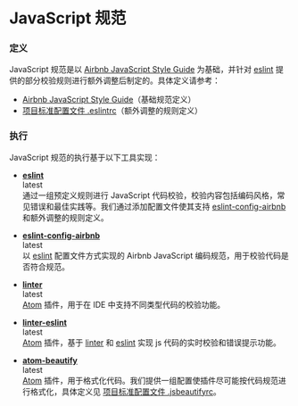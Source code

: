 # JavaScript 规范

### 定义
JavaScript 规范是以 [Airbnb JavaScript Style Guide](https://github.com/airbnb/javascript) 为基础，并针对 [eslint](http://eslint.org/) 提供的部分校验规则进行额外调整后制定的。具体定义请参考：
*   [Airbnb JavaScript Style Guide](https://github.com/airbnb/javascript)（基础规范定义）
*   [项目标准配置文件 .eslintrc](http://202.85.214.81/trunk/fe-team/generator-fe/generators/app/templates/.eslintrc)（额外调整的规则定义）

### 执行
JavaScript 规范的执行基于以下工具实现：
*   **[eslint](http://eslint.org/)**  
    latest  
    通过一组预定义规则进行 JavaScript 代码校验，校验内容包括编码风格，常见错误和最佳实践等。我们通过添加配置文件使其支持 [eslint-config-airbnb](https://github.com/airbnb/javascript) 和额外调整的规则定义。

*   **[eslint-config-airbnb](https://github.com/airbnb/javascript)**  
    latest  
    以 [eslint](http://eslint.org/) 配置文件方式实现的 Airbnb JavaScript 编码规范，用于校验代码是否符合规范。

*   **[linter](https://atom.io/packages/linter)**  
    latest  
    [Atom](https://atom.io/) 插件，用于在 IDE 中支持不同类型代码的校验功能。

*   **[linter-eslint](https://github.com/AtomLinter/linter-eslint)**  
    latest  
    [Atom](https://atom.io/) 插件，基于 [linter](https://atom.io/packages/linter) 和 [eslint](http://eslint.org/) 实现 js 代码的实时校验和错误提示功能。

*   **[atom-beautify](https://atom.io/packages/atom-beautify)**  
    latest  
    [Atom](https://atom.io/) 插件，用于格式化代码。我们提供一组配置使插件尽可能按代码规范进行格式化，具体定义见 [项目标准配置文件 .jsbeautifyrc](http://202.85.214.81/trunk/fe-team/generator-fe/generators/app/templates/.jsbeautifyrc)。

